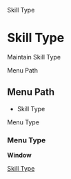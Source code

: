 
Skill Type
# Skill Type


Maintain Skill Type

Menu Path
## Menu Path



- Skill Type

Menu Type
### Menu Type

**Window**


[Skill Type](../../functional-guide/window/window-skill-type.md)